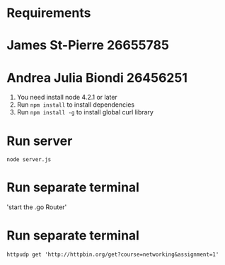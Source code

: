 # Requirements
# James St-Pierre 26655785
# Andrea Julia Biondi 26456251

1. You need install node 4.2.1 or later
2. Run `npm install` to install dependencies
3. Run `npm install -g` to install global curl library

# Run server
`node server.js`

# Run separate terminal
'start the .go Router'

# Run separate terminal
`httpudp get 'http://httpbin.org/get?course=networking&assignment=1'`

